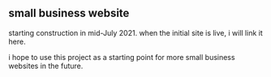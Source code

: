 ## small business website

starting construction in mid-July 2021.
when the initial site is live, i will link it here.

i hope to use this project as a starting point for more small business websites in the future.